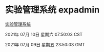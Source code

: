 # 实验管理系统 expadmin
[实验管理系统](http://59.174.26.185:56808/expadmin-782313d2-e1b1-4ea7-932e-3a55e6a1a4d0/)

2021年 07月 10日 星期六 07:50:03 CST

2021年 07月 09日 星期五 23:50:03 GMT
